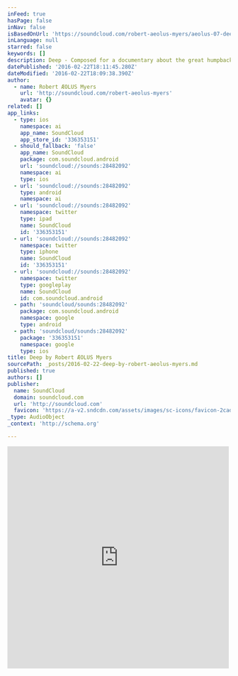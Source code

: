 ```yaml
---
inFeed: true
hasPage: false
inNav: false
isBasedOnUrl: 'https://soundcloud.com/robert-aeolus-myers/aeolus-07-deep'
inLanguage: null
starred: false
keywords: []
description: Deep - Composed for a documentary about the great humpback whales which spend their summers in the Hawaiian island chain.
datePublished: '2016-02-22T18:11:45.280Z'
dateModified: '2016-02-22T18:09:38.390Z'
author:
  - name: Robert ÆOLUS Myers
    url: 'http://soundcloud.com/robert-aeolus-myers'
    avatar: {}
related: []
app_links:
  - type: ios
    namespace: ai
    app_name: SoundCloud
    app_store_id: '336353151'
  - should_fallback: 'false'
    app_name: SoundCloud
    package: com.soundcloud.android
    url: 'soundcloud://sounds:28482092'
    namespace: ai
    type: ios
  - url: 'soundcloud://sounds:28482092'
    type: android
    namespace: ai
  - url: 'soundcloud://sounds:28482092'
    namespace: twitter
    type: ipad
    name: SoundCloud
    id: '336353151'
  - url: 'soundcloud://sounds:28482092'
    namespace: twitter
    type: iphone
    name: SoundCloud
    id: '336353151'
  - url: 'soundcloud://sounds:28482092'
    namespace: twitter
    type: googleplay
    name: SoundCloud
    id: com.soundcloud.android
  - path: 'soundcloud/sounds:28482092'
    package: com.soundcloud.android
    namespace: google
    type: android
  - path: 'soundcloud/sounds:28482092'
    package: '336353151'
    namespace: google
    type: ios
title: Deep by Robert ÆOLUS Myers
sourcePath: _posts/2016-02-22-deep-by-robert-aeolus-myers.md
published: true
authors: []
publisher:
  name: SoundCloud
  domain: soundcloud.com
  url: 'http://soundcloud.com'
  favicon: 'https://a-v2.sndcdn.com/assets/images/sc-icons/favicon-2cadd14b.ico'
_type: AudioObject
_context: 'http://schema.org'

---
```

<iframe src="https://cdn.embedly.com/widgets/media.html?src=https%3A%2F%2Fw.soundcloud.com%2Fplayer%2F%3Fvisual%3Dtrue%26url%3Dhttp%253A%252F%252Fapi.soundcloud.com%252Ftracks%252F28482092%26show_artwork%3Dtrue&amp;url=https%3A%2F%2Fsoundcloud.com%2Frobert-aeolus-myers%2Faeolus-07-deep&amp;image=http%3A%2F%2Fi1.sndcdn.com%2Fartworks-000129582868-zqpy37-t500x500.jpg&amp;key=b7d04c9b404c499eba89ee7072e1c4f7&amp;type=text%2Fhtml&amp;schema=soundcloud" width="500" height="500" scrolling="no" frameborder="0" allowfullscreen="allowfullscreen" style=""></iframe>